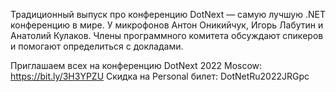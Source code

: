 ﻿---
Number: 60
Title: Полный обзор программы DotNext 2022 Moscow
PublishDate: 2022-10-30T21:18:56Z
Authors:
  - Анатолий Кулаков
  - Игорь Лабутин
  - Антон Оникийчук
Mastering: Игорь Лабутин
Music:
  Максим Аршинов «Pensive yeti.0.1»: https://hightech.group/ru/about
Patrons:
  - Александр
  - Сергей
  - Владислав
  - Алексей
  - Шевченко Антон
  - Илья
  - Гурий Самарин
Home: https://radiodotnet.mave.digital/ep-61
Audio: https://api.mave.digital/storage/podcasts/dc1a2f8c-50cd-4584-a46a-723efadc6e1e/episodes/ab2695a0-2575-4fde-8143-e440402e6e36.mp3
Video: https://www.youtube.com/watch?v=71NsmC40xrI
Topics:

  - Subject: Trends
    Timestamp: 00:03:50
    Links:
      - https://dotnext.ru/?utm_source=partner&utm_medium=DotNetRu&utm_campaign=announce

  - Subject: Best Practices
    Timestamp: 00:17:21
    Links:
      - https://dotnext.ru/?utm_source=partner&utm_medium=DotNetRu&utm_campaign=announce

  - Subject: Internals and Performance
    Timestamp: 00:30:21
    Links:
      - https://dotnext.ru/?utm_source=partner&utm_medium=DotNetRu&utm_campaign=announce

  - Subject: Architecture
    Timestamp: 00:39:27
    Links:
      - https://dotnext.ru/?utm_source=partner&utm_medium=DotNetRu&utm_campaign=announce

  - Subject: Soft skills
    Timestamp: 00:46:15
    Links:
      - https://dotnext.ru/?utm_source=partner&utm_medium=DotNetRu&utm_campaign=announce

---
Традиционный выпуск про конференцию DotNext — самую лучшую .NET конференцию в мире. У микрофонов Антон Оникийчук, Игорь Лабутин и Анатолий Кулаков. Члены программного комитета обсуждают спикеров и помогают определиться с докладами.

Приглашаем всех на конференцию DotNext 2022 Moscow:
https://bit.ly/3H3YPZU
Скидка на Personal билет: DotNetRu2022JRGpc
